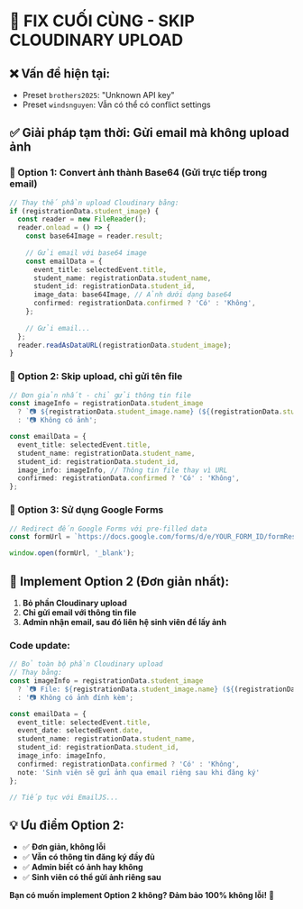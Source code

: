 # 🚨 FIX CUỐI CÙNG - SKIP CLOUDINARY UPLOAD

## ❌ Vấn đề hiện tại:
- Preset `brothers2025`: "Unknown API key" 
- Preset `windsnguyen`: Vẫn có thể có conflict settings

## ✅ Giải pháp tạm thời: Gửi email mà không upload ảnh

### 🔄 Option 1: Convert ảnh thành Base64 (Gửi trực tiếp trong email)

```typescript
// Thay thế phần upload Cloudinary bằng:
if (registrationData.student_image) {
  const reader = new FileReader();
  reader.onload = () => {
    const base64Image = reader.result;
    
    // Gửi email với base64 image
    const emailData = {
      event_title: selectedEvent.title,
      student_name: registrationData.student_name,
      student_id: registrationData.student_id,
      image_data: base64Image, // Ảnh dưới dạng base64
      confirmed: registrationData.confirmed ? 'Có' : 'Không',
    };
    
    // Gửi email...
  };
  reader.readAsDataURL(registrationData.student_image);
}
```

### 🔄 Option 2: Skip upload, chỉ gửi tên file

```typescript
// Đơn giản nhất - chỉ gửi thông tin file
const imageInfo = registrationData.student_image 
  ? `📷 ${registrationData.student_image.name} (${(registrationData.student_image.size/1024).toFixed(1)}KB)`
  : '📷 Không có ảnh';

const emailData = {
  event_title: selectedEvent.title,
  student_name: registrationData.student_name,
  student_id: registrationData.student_id,
  image_info: imageInfo, // Thông tin file thay vì URL
  confirmed: registrationData.confirmed ? 'Có' : 'Không',
};
```

### 🔄 Option 3: Sử dụng Google Forms

```typescript
// Redirect đến Google Forms với pre-filled data
const formUrl = `https://docs.google.com/forms/d/e/YOUR_FORM_ID/formResponse?entry.event=${encodeURIComponent(selectedEvent.title)}&entry.name=${encodeURIComponent(registrationData.student_name)}&entry.id=${encodeURIComponent(registrationData.student_id)}`;

window.open(formUrl, '_blank');
```

## 🚀 Implement Option 2 (Đơn giản nhất):

1. **Bỏ phần Cloudinary upload**
2. **Chỉ gửi email với thông tin file**
3. **Admin nhận email, sau đó liên hệ sinh viên để lấy ảnh**

### Code update:

```typescript
// Bỏ toàn bộ phần Cloudinary upload
// Thay bằng:
const imageInfo = registrationData.student_image 
  ? `📷 File: ${registrationData.student_image.name} (${(registrationData.student_image.size/1024).toFixed(1)}KB)`
  : '📷 Không có ảnh đính kèm';

const emailData = {
  event_title: selectedEvent.title,
  event_date: selectedEvent.date,
  student_name: registrationData.student_name,
  student_id: registrationData.student_id,
  image_info: imageInfo,
  confirmed: registrationData.confirmed ? 'Có' : 'Không',
  note: 'Sinh viên sẽ gửi ảnh qua email riêng sau khi đăng ký'
};

// Tiếp tục với EmailJS...
```

## 💡 Ưu điểm Option 2:
- ✅ **Đơn giản, không lỗi**
- ✅ **Vẫn có thông tin đăng ký đầy đủ**
- ✅ **Admin biết có ảnh hay không**
- ✅ **Sinh viên có thể gửi ảnh riêng sau**

**Bạn có muốn implement Option 2 không? Đảm bảo 100% không lỗi!** 🎯
